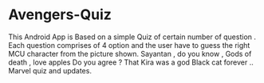 # Avengers-Quiz

This Android App is Based on a simple Quiz of certain number of question .
Each question comprises of 4 option and the user have to guess the right MCU character from the picture shown.
Sayantan , do you know , Gods of death , love apples
Do you agree ?
That Kira was a god
Black cat forever
.. 
Marvel quiz and updates. 
